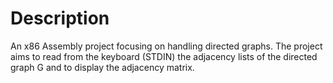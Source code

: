 # Description
An x86 Assembly project focusing on handling directed graphs. The project aims to read from the keyboard (STDIN) the adjacency lists of the directed graph G and to display the adjacency matrix.
